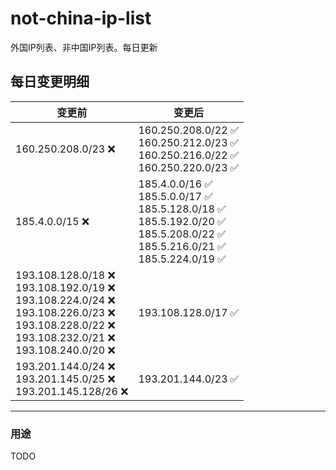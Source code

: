 # not-china-ip-list
外国IP列表、非中国IP列表。每日更新

每日变更明细
--------------------
|  变更前   | 变更后 |
|  ----  | ----  |
|  160.250.208.0/23 :x:  | 160.250.208.0/22 :white_check_mark: <br> 160.250.212.0/23 :white_check_mark: <br> 160.250.216.0/22 :white_check_mark: <br> 160.250.220.0/23 :white_check_mark: <br>  | 
|  185.4.0.0/15 :x:  | 185.4.0.0/16 :white_check_mark: <br> 185.5.0.0/17 :white_check_mark: <br> 185.5.128.0/18 :white_check_mark: <br> 185.5.192.0/20 :white_check_mark: <br> 185.5.208.0/22 :white_check_mark: <br> 185.5.216.0/21 :white_check_mark: <br> 185.5.224.0/19 :white_check_mark: <br>  | 
|  193.108.128.0/18 :x: <br> 193.108.192.0/19 :x: <br> 193.108.224.0/24 :x: <br> 193.108.226.0/23 :x: <br> 193.108.228.0/22 :x: <br> 193.108.232.0/21 :x: <br> 193.108.240.0/20 :x: <br> | 193.108.128.0/17 :white_check_mark: | 
|  193.201.144.0/24 :x: <br> 193.201.145.0/25 :x: <br> 193.201.145.128/26 :x: <br> | 193.201.144.0/23 :white_check_mark: | 

--------------------
### 用途
TODO
